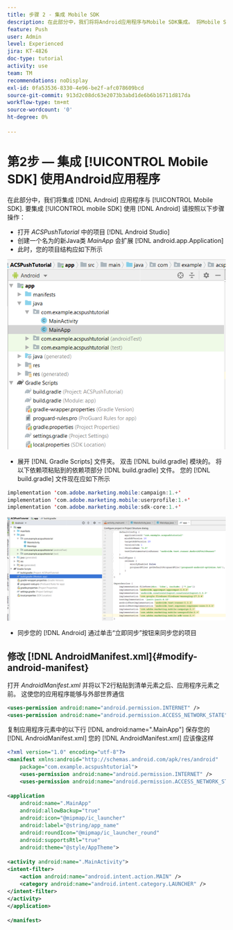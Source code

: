 ```yaml
---
title: 步骤 2 - 集成 Mobile SDK
description: 在此部分中，我们将将Android应用程序与Mobile SDK集成。 将Mobile SDK与Android应用程序集成
feature: Push
user: Admin
level: Experienced
jira: KT-4826
doc-type: tutorial
activity: use
team: TM
recommendations: noDisplay
exl-id: 0fa53536-8330-4e96-be2f-afc078609bcd
source-git-commit: 913d2c08dc63e2073b3abd1de6b6b16711d817da
workflow-type: tm+mt
source-wordcount: '0'
ht-degree: 0%

---
```


# 第2步 — 集成 [!UICONTROL Mobile SDK] 使用Android应用程序

在此部分中，我们将集成 [!DNL Android] 应用程序与 [!UICONTROL Mobile SDK]. 要集成 [!UICONTROL mobile SDK] 使用 [!DNL Android] 请按照以下步骤操作：

* 打开 *ACSPushTutorial* 中的项目 [!DNL Android Studio]
* 创建一个名为的新Java类 *MainApp* 会扩展 [!DNL android.app.Application]
* 此时，您的项目结构应如下所示

![main-app](assets/android-main-app.PNG)

* 展开 [!DNL Gradle Scripts] 文件夹。 双击 [!DNL build.gradle] 模块的。 将以下依赖项粘贴到的依赖项部分 [!DNL build.gradle] 文件。 您的 [!DNL build.gradle] 文件现在应如下所示

<!--
Removed `{.line-numbers}` below
-->

```java
implementation 'com.adobe.marketing.mobile:campaign:1.+'
implementation 'com.adobe.marketing.mobile:userprofile:1.+'
implementation 'com.adobe.marketing.mobile:sdk-core:1.+'
```

![module-gradle](assets/module-build-gradle.PNG)

* 同步您的 [!DNL Android] 通过单击“立即同步”按钮来同步您的项目

## 修改 [!DNL AndroidManifest.xml]{#modify-android-manifest}

打开 *AndroidManifest.xml* 并将以下2行粘贴到清单元素之后、应用程序元素之前。 这使您的应用程序能够与外部世界通信

<!--
Removed `{.line-numbers}` below
-->

```xml
<uses-permission android:name="android.permission.INTERNET" />
<uses-permission android:name="android.permission.ACCESS_NETWORK_STATE" />
```

复制应用程序元素中的以下行
[!DNL android:name=".MainApp"]
保存您的 [!DNL AndroidManifest.xml]
您的 [!DNL AndroidManifest.xml] 应该像这样

<!--
Removed `{.line-numbers}` below
-->

```xml
<?xml version="1.0" encoding="utf-8"?>
<manifest xmlns:android="http://schemas.android.com/apk/res/android"
    package="com.example.acspushtutorial">
    <uses-permission android:name="android.permission.INTERNET" />
    <uses-permission android:name="android.permission.ACCESS_NETWORK_STATE" />

<application
    android:name=".MainApp"
    android:allowBackup="true"
    android:icon="@mipmap/ic_launcher"
    android:label="@string/app_name"
    android:roundIcon="@mipmap/ic_launcher_round"
    android:supportsRtl="true"
    android:theme="@style/AppTheme">

<activity android:name=".MainActivity">
<intent-filter>
    <action android:name="android.intent.action.MAIN" />
    <category android:name="android.intent.category.LAUNCHER" />
</intent-filter>
</activity>
</application>

</manifest>
```
